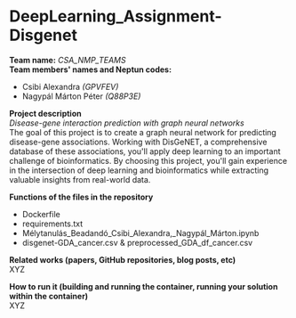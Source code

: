 # DeepLearning_Assignment-Disgenet
**Team name:** *CSA_NMP_TEAMS* <br>
**Team members' names and Neptun codes:** <br>
- Csibi Alexandra *(GPVFEV)*
- Nagypál Márton Péter *(Q88P3E)*

**Project description** <br>
*Disease-gene interaction prediction with graph neural networks* <br>
The goal of this project is to create a graph neural network for predicting disease-gene associations. Working with DisGeNET, a comprehensive database of these associations, you'll apply deep learning to an important challenge of bioinformatics. By choosing this project, you'll gain experience in the intersection of deep learning and bioinformatics while extracting valuable insights from real-world data.

**Functions of the files in the repository** <br>
- Dockerfile
- requirements.txt
- Mélytanulás_Beadandó_Csibi_Alexandra,_Nagypál_Márton.ipynb
- disgenet-GDA_cancer.csv & preprocessed_GDA_df_cancer.csv

**Related works (papers, GitHub repositories, blog posts, etc)** <br>
XYZ

**How to run it (building and running the container, running your solution within the container)** <br>
XYZ
